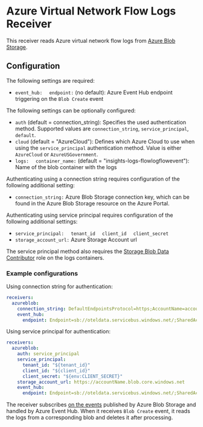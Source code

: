 # Azure Virtual Network Flow Logs Receiver

This receiver reads Azure virtual network flow logs from [Azure Blob Storage](https://azure.microsoft.com/en-us/products/storage/blobs/).

## Configuration

The following settings are required:

- `event_hub:`
  `  endpoint:` (no default): Azure Event Hub endpoint triggering on the `Blob Create` event 

The following settings can be optionally configured:

- `auth` (default = connection_string): Specifies the used authentication method. Supported values are `connection_string`, `service_principal`, `default`.
- `cloud` (default = "AzureCloud"): Defines which Azure Cloud to use when using the `service_principal` authentication method. Value is either `AzureCloud` or `AzureUSGovernment`.
- `logs:`
  `  container_name:` (default = "insights-logs-flowlogflowevent"): Name of the blob container with the logs

Authenticating using a connection string requires configuration of the following additional setting:

- `connection_string:` Azure Blob Storage connection key, which can be found in the Azure Blob Storage resource on the Azure Portal.

Authenticating using service principal requires configuration of the following additional settings:

- `service_principal:`
  `  tenant_id`
  `  client_id`
  `  client_secret`
- `storage_account_url:` Azure Storage Account url

The service principal method also requires the [Storage Blob Data Contributor](https://learn.microsoft.com/en-us/azure/role-based-access-control/built-in-roles/storage#storage-blob-data-contributor) role on the logs containers.

### Example configurations

Using connection string for authentication:

```yaml
receivers:
  azureblob:
    connection_string: DefaultEndpointsProtocol=https;AccountName=accountName;AccountKey=+idLkHYcL0MUWIKYHm2j4Q==;EndpointSuffix=core.windows.net
    event_hub:
      endpoint: Endpoint=sb://oteldata.servicebus.windows.net/;SharedAccessKeyName=otelhubbpollicy;SharedAccessKey=mPJVubIK5dJ6mLfZo1ucsdkLysLSQ6N7kddvsIcmoEs=;EntityPath=otellhub
```

Using service principal for authentication:

```yaml
receivers:
  azureblob:
    auth: service_principal
    service_principal:
      tenant_id: "${tenant_id}"
      client_id: "${client_id}"
      client_secret: "${env:CLIENT_SECRET}"
    storage_account_url: https://accountName.blob.core.windows.net
    event_hub:
      endpoint: Endpoint=sb://oteldata.servicebus.windows.net/;SharedAccessKeyName=otelhubbpollicy;SharedAccessKey=mPJVubIK5dJ6mLfZo1ucsdkLysLSQ6N7kddvsIcmoEs=;EntityPath=otellhub
```

The receiver subscribes [on the events](https://docs.microsoft.com/en-us/azure/storage/blobs/storage-blob-event-overview) published by Azure Blob Storage and handled by Azure Event Hub. When it receives `Blob Create` event, it reads the logs from a corresponding blob and deletes it after processing.

